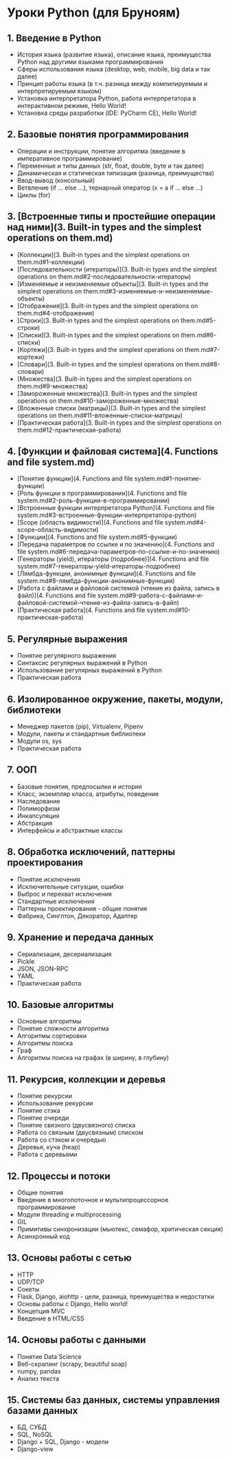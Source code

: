 # Уроки Python (для Бруноям) 
## 1.  Введение в Python
* История языка (развитие языка), описание языка, преимущества Python над другими языками программирования
* Сферы использования языка (desktop, web, mobile, big data и так далее)
* Принцип работы языка (в т.ч. разница между компилируемым и интерпретируемым языком)
* Установка интерпретатора Python, работа интерпретатора в интерактивном режиме, Hello World!
* Установка среды разработки (IDE: PyCharm CE), Hello World!
## 2.  Базовые понятия программирования
* Операции и инструкции, понятие алгоритма (введение в императивное программирование)
* Переменные и типы данных (str, float, double, byte и так далее)
* Динамическая и статическая типизация (разница, преимущества)
* Ввод-вывод (консольный)
* Ветвление (if … else …), тернарный оператор (x = a if … else …)
* Циклы (for)
## 3.  [Встроенные типы и простейшие операции над ними](3. Built-in types and the simplest operations on them.md)
* [Коллекции](3. Built-in types and the simplest operations on them.md#1-коллекции)
* [Последовательности (итераторы)](3. Built-in types and the simplest operations on them.md#2-последовательности-итераторы)
* [Изменяемые и неизменяемые объекты](3. Built-in types and the simplest operations on them.md#3-изменяемые-и-неизменяемые-объекты)
* [Отображения](3. Built-in types and the simplest operations on them.md#4-отображения)
* [Строки](3. Built-in types and the simplest operations on them.md#5-строки)
* [Cписки](3. Built-in types and the simplest operations on them.md#6-списки)
* [Кортежи](3. Built-in types and the simplest operations on them.md#7-кортежи)
* [Словари](3. Built-in types and the simplest operations on them.md#8-словари)
* [Множества](3. Built-in types and the simplest operations on them.md#9-множества)
* [Замороженные множества](3. Built-in types and the simplest operations on them.md#10-замороженные-множества)
* [Вложенные списки (матрицы)](3. Built-in types and the simplest operations on them.md#11-вложенные-списки-матрицы)
* [Практическая работа](3. Built-in types and the simplest operations on them.md#12-практическая-работа)
## 4.  [Функции и файловая система](4. Functions and file system.md)
* [Понятие функции](4. Functions and file system.md#1-понятие-функции)
* [Роль функции в программировании](4. Functions and file system.md#2-роль-функции-в-программировании)
* [Встроенные функции интерпретатора Python](4. Functions and file system.md#3-встроенные-функции-интерпретатора-python)
* [Scope (область видимости)](4. Functions and file system.md#4-scope-область-видимости)
* [Функции](4. Functions and file system.md#5-функции)
* [Передача параметров по ссылке и по значению](4. Functions and file system.md#6-передача-параметров-по-ссылке-и-по-значению)
* [Генераторы (yield), итераторы (подробнее)](4. Functions and file system.md#7-генераторы-yield-итераторы-подробнее)
* [Лямбда-функции, анонимные функции](4. Functions and file system.md#8-лямбда-функции-анонимные-функции)
* [Работа с файлами и файловой системой (чтение из файла, запись в файл)](4. Functions and file system.md#9-работа-с-файлами-и-файловой-системой-чтение-из-файла-запись-в-файл)
* [Практическая работа](4. Functions and file system.md#10-практическая-работа)
## 5.  Регулярные выражения
* Понятие регулярного выражения
* Синтаксис регулярных выражений в Python
* Использование регулярных выражений в Python
* Практическая работа
## 6.  Изолированное окружение, пакеты, модули, библиотеки
* Менеджер пакетов (pip), Virtualenv, Pipenv
* Модули, пакеты и стандартные библиотеки
* Модули os, sys
* Практическая работа
## 7.  ООП
* Базовые понятия, предпосылки и история
* Класс, экземпляр класса, атрибуты, поведение
* Наследование
* Полиморфизм
* Инкапсуляция
* Абстракция
* Интерфейсы и абстрактные классы
## 8.  Обработка исключений, паттерны проектирования
* Понятие исключения
* Исключительные ситуации, ошибки
* Выброс и перехват исключения
* Стандартные исключения
* Паттерны проектирования - общие понятия
* Фабрика, Синглтон, Декоратор, Адаптер
## 9.  Хранение и передача данных
* Сериализация, десериализация
* Pickle
* JSON, JSON-RPC
* YAML
* Практическая работа
## 10. Базовые алгоритмы
* Основные алгоритмы
* Понятие сложности алгоритма
* Алгоритмы сортировки
* Алгоритмы поиска
* Граф
* Алгоритмы поиска на графах (в ширину, в глубину)
## 11. Рекурсия, коллекции и деревья
* Понятие рекурсии
* Использование рекурсии
* Понятие стэка
* Понятие очереди
* Понятие связного (двусвязного) списка
* Работа со связным (двусвязным) списком
* Работа со стэком и очередью
* Деревья, куча (heap)
* Работа с деревьями
## 12. Процессы и потоки
* Общие понятия
* Введение в многопоточное и мультипроцессорное программирование
* Модули threading и multiprocessing
* GIL
* Примитивы синхронизации (мьютекс, семафор, критическая секция)
* Асинхронный код
## 13. Основы работы с сетью
* HTTP
* UDP/TCP
* Сокеты
* Flask, Django, aiohttp - цели, разница, преимущества и недостатки
* Основы работы с Django, Hello world!
* Концепция MVC
* Введение в HTML/CSS
## 14. Основы работы с данными
* Понятие Data Science
* Веб-скрапинг (scrapy, beautiful soap)
* numpy, pandas
* Анализ текста
## 15. Системы баз данных, системы управления базами данных
* БД, СУБД
* SQL, NoSQL
* Django + SQL, Django - модели
* Django-view
